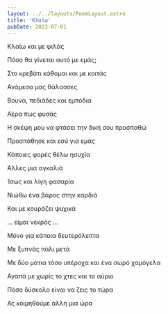 ```yaml
---
layout: ../../layouts/PoemLayout.astro
title: 'Κλαίω'
pubDate: 2023-07-01
---
```


Κλαίω και με φιλάς

Πόσο θα γίνεται αυτό με εμάς;

Στο κρεβάτι κάθομαι και με κοιτάς

Ανάμεσα μας θάλασσες

Βουνά, πεδιάδες και εμπόδια

Αέρα πως φυσάς

Η σκέψη μου να φτάσει την δική σου προσπαθώ

Προσπάθησε και εσύ για εμάς

Κάποιες φορές θέλω ησυχία

Άλλες μια αγκαλιά

Ίσως και λίγη φασαρία

Νιώθω ένα βάρος στην καρδιά

Και με κουράζει ψυχικά

... είμαι νεκρός ...

Μόνο για κάποια δευτερόλεπτα

Με ξυπνάς πάλι μετά

Με δύο μάτια τόσο υπέροχα και ένα σωρό χαμόγελα

Αγαπά με χωρίς το χτες και το αύριο

Πόσο δύσκολο είναι να ζεις το τώρα

Ας κοιμηθούμε άλλη μια ώρα
